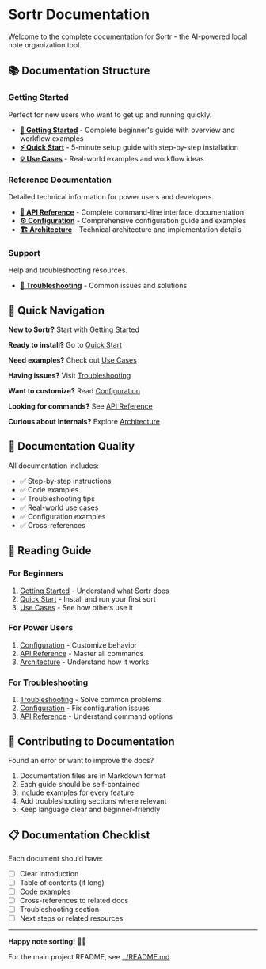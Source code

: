 # Sortr Documentation

Welcome to the complete documentation for Sortr - the AI-powered local note organization tool.

## 📚 Documentation Structure

### Getting Started

Perfect for new users who want to get up and running quickly.

- **[🎉 Getting Started](GETTING_STARTED.md)** - Complete beginner's guide with overview and workflow examples
- **[⚡ Quick Start](QUICKSTART.md)** - 5-minute setup guide with step-by-step installation
- **[💡 Use Cases](USE_CASES.md)** - Real-world examples and workflow ideas

### Reference Documentation

Detailed technical information for power users and developers.

- **[📘 API Reference](API.md)** - Complete command-line interface documentation
- **[⚙️ Configuration](CONFIGURATION.md)** - Comprehensive configuration guide and examples
- **[🏗️ Architecture](ARCHITECTURE.md)** - Technical architecture and implementation details

### Support

Help and troubleshooting resources.

- **[🔧 Troubleshooting](TROUBLESHOOTING.md)** - Common issues and solutions

## 🚀 Quick Navigation

**New to Sortr?** Start with [Getting Started](GETTING_STARTED.md)

**Ready to install?** Go to [Quick Start](QUICKSTART.md)

**Need examples?** Check out [Use Cases](USE_CASES.md)

**Having issues?** Visit [Troubleshooting](TROUBLESHOOTING.md)

**Want to customize?** Read [Configuration](CONFIGURATION.md)

**Looking for commands?** See [API Reference](API.md)

**Curious about internals?** Explore [Architecture](ARCHITECTURE.md)

## 🎯 Documentation Quality

All documentation includes:

- ✅ Step-by-step instructions
- ✅ Code examples
- ✅ Troubleshooting tips
- ✅ Real-world use cases
- ✅ Configuration examples
- ✅ Cross-references

## 📖 Reading Guide

### For Beginners

1. [Getting Started](GETTING_STARTED.md) - Understand what Sortr does
2. [Quick Start](QUICKSTART.md) - Install and run your first sort
3. [Use Cases](USE_CASES.md) - See how others use it

### For Power Users

1. [Configuration](CONFIGURATION.md) - Customize behavior
2. [API Reference](API.md) - Master all commands
3. [Architecture](ARCHITECTURE.md) - Understand how it works

### For Troubleshooting

1. [Troubleshooting](TROUBLESHOOTING.md) - Solve common problems
2. [Configuration](CONFIGURATION.md) - Fix configuration issues
3. [API Reference](API.md) - Understand command options

## 🤝 Contributing to Documentation

Found an error or want to improve the docs?

1. Documentation files are in Markdown format
2. Each guide should be self-contained
3. Include examples for every feature
4. Add troubleshooting sections where relevant
5. Keep language clear and beginner-friendly

## 📋 Documentation Checklist

Each document should have:

- [ ] Clear introduction
- [ ] Table of contents (if long)
- [ ] Code examples
- [ ] Cross-references to related docs
- [ ] Troubleshooting section
- [ ] Next steps or related resources

---

**Happy note sorting!** 📝✨

For the main project README, see [../README.md](../README.md)
